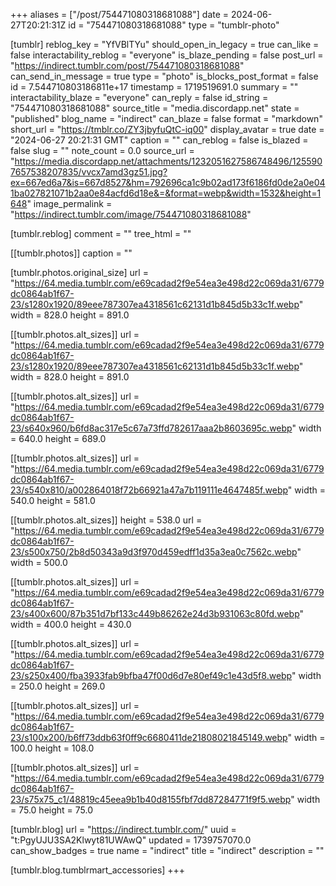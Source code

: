+++
aliases = ["/post/754471080318681088"]
date = 2024-06-27T20:21:31Z
id = "754471080318681088"
type = "tumblr-photo"

[tumblr]
reblog_key = "YfVBlTYu"
should_open_in_legacy = true
can_like = false
interactability_reblog = "everyone"
is_blaze_pending = false
post_url = "https://indirect.tumblr.com/post/754471080318681088"
can_send_in_message = true
type = "photo"
is_blocks_post_format = false
id = 7.544710803186811e+17
timestamp = 1719519691.0
summary = ""
interactability_blaze = "everyone"
can_reply = false
id_string = "754471080318681088"
source_title = "media.discordapp.net"
state = "published"
blog_name = "indirect"
can_blaze = false
format = "markdown"
short_url = "https://tmblr.co/ZY3jbyfuQtC-iq00"
display_avatar = true
date = "2024-06-27 20:21:31 GMT"
caption = ""
can_reblog = false
is_blazed = false
slug = ""
note_count = 0.0
source_url = "https://media.discordapp.net/attachments/1232051627586748496/1255907657538207835/vvcx7amd3gz51.jpg?ex=667ed6a7&is=667d8527&hm=792696ca1c9b02ad173f6186fd0de2a0e041ba027821071b2aa0e84acfd6d18e&=&format=webp&width=1532&height=1648"
image_permalink = "https://indirect.tumblr.com/image/754471080318681088"

[tumblr.reblog]
comment = ""
tree_html = ""

[[tumblr.photos]]
caption = ""

[tumblr.photos.original_size]
url = "https://64.media.tumblr.com/e69cadad2f9e54ea3e498d22c069da31/6779dc0864ab1f67-23/s1280x1920/89eee787307ea4318561c62131d1b845d5b33c1f.webp"
width = 828.0
height = 891.0

[[tumblr.photos.alt_sizes]]
url = "https://64.media.tumblr.com/e69cadad2f9e54ea3e498d22c069da31/6779dc0864ab1f67-23/s1280x1920/89eee787307ea4318561c62131d1b845d5b33c1f.webp"
width = 828.0
height = 891.0

[[tumblr.photos.alt_sizes]]
url = "https://64.media.tumblr.com/e69cadad2f9e54ea3e498d22c069da31/6779dc0864ab1f67-23/s640x960/b6fd8ac317e5c67a73ffd782617aaa2b8603695c.webp"
width = 640.0
height = 689.0

[[tumblr.photos.alt_sizes]]
url = "https://64.media.tumblr.com/e69cadad2f9e54ea3e498d22c069da31/6779dc0864ab1f67-23/s540x810/a002864018f72b66921a47a7b119111e4647485f.webp"
width = 540.0
height = 581.0

[[tumblr.photos.alt_sizes]]
height = 538.0
url = "https://64.media.tumblr.com/e69cadad2f9e54ea3e498d22c069da31/6779dc0864ab1f67-23/s500x750/2b8d50343a9d3f970d459edff1d35a3ea0c7562c.webp"
width = 500.0

[[tumblr.photos.alt_sizes]]
url = "https://64.media.tumblr.com/e69cadad2f9e54ea3e498d22c069da31/6779dc0864ab1f67-23/s400x600/87b351d7bf133c449b86262e24d3b931063c80fd.webp"
width = 400.0
height = 430.0

[[tumblr.photos.alt_sizes]]
url = "https://64.media.tumblr.com/e69cadad2f9e54ea3e498d22c069da31/6779dc0864ab1f67-23/s250x400/fba3933fab9bfba47f00d6d7e80ef49c1e43d5f8.webp"
width = 250.0
height = 269.0

[[tumblr.photos.alt_sizes]]
url = "https://64.media.tumblr.com/e69cadad2f9e54ea3e498d22c069da31/6779dc0864ab1f67-23/s100x200/b6ff73ddb63f0ff9c6680411de21808021845149.webp"
width = 100.0
height = 108.0

[[tumblr.photos.alt_sizes]]
url = "https://64.media.tumblr.com/e69cadad2f9e54ea3e498d22c069da31/6779dc0864ab1f67-23/s75x75_c1/48819c45eea9b1b40d8155fbf7dd87284771f9f5.webp"
width = 75.0
height = 75.0

[tumblr.blog]
url = "https://indirect.tumblr.com/"
uuid = "t:PgyUJU3SA2Klwyt81UWAwQ"
updated = 1739757070.0
can_show_badges = true
name = "indirect"
title = "indirect"
description = ""

[tumblr.blog.tumblrmart_accessories]
+++
